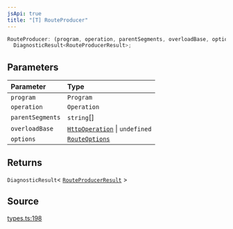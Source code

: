 ```yaml
---
jsApi: true
title: "[T] RouteProducer"
---
```


```ts
RouteProducer: (program, operation, parentSegments, overloadBase, options) =>
  DiagnosticResult<RouteProducerResult>;
```

## Parameters

| Parameter        | Type                                                         |
| :--------------- | :----------------------------------------------------------- |
| `program`        | `Program`                                                    |
| `operation`      | `Operation`                                                  |
| `parentSegments` | `string`[]                                                   |
| `overloadBase`   | [`HttpOperation`](Interface.HttpOperation.md) \| `undefined` |
| `options`        | [`RouteOptions`](Interface.RouteOptions.md)                  |

## Returns

`DiagnosticResult`< [`RouteProducerResult`](Interface.RouteProducerResult.md) \>

## Source

[types.ts:198](https://github.com/markcowl/cadl/blob/1a6d2b70/packages/http/src/types.ts#L198)
